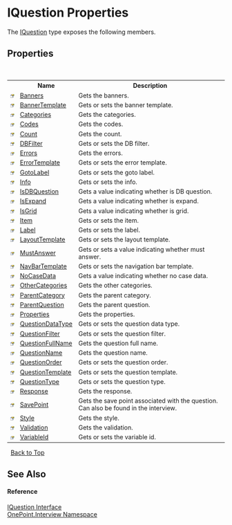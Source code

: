 # IQuestion Properties
 

The <a href="T_OnePoint_Interview_IQuestion">IQuestion</a> type exposes the following members.


## Properties
&nbsp;<table><tr><th></th><th>Name</th><th>Description</th></tr><tr><td>![Public property](media/pubproperty.gif "Public property")</td><td><a href="P_OnePoint_Interview_IQuestion_Banners">Banners</a></td><td>
Gets the banners.</td></tr><tr><td>![Public property](media/pubproperty.gif "Public property")</td><td><a href="P_OnePoint_Interview_IQuestion_BannerTemplate">BannerTemplate</a></td><td>
Gets or sets the banner template.</td></tr><tr><td>![Public property](media/pubproperty.gif "Public property")</td><td><a href="P_OnePoint_Interview_IQuestion_Categories">Categories</a></td><td>
Gets the categories.</td></tr><tr><td>![Public property](media/pubproperty.gif "Public property")</td><td><a href="P_OnePoint_Interview_IQuestion_Codes">Codes</a></td><td>
Gets the codes.</td></tr><tr><td>![Public property](media/pubproperty.gif "Public property")</td><td><a href="P_OnePoint_Interview_IQuestion_Count">Count</a></td><td>
Gets the count.</td></tr><tr><td>![Public property](media/pubproperty.gif "Public property")</td><td><a href="P_OnePoint_Interview_IQuestion_DBFilter">DBFilter</a></td><td>
Gets or sets the DB filter.</td></tr><tr><td>![Public property](media/pubproperty.gif "Public property")</td><td><a href="P_OnePoint_Interview_IQuestion_Errors">Errors</a></td><td>
Gets the errors.</td></tr><tr><td>![Public property](media/pubproperty.gif "Public property")</td><td><a href="P_OnePoint_Interview_IQuestion_ErrorTemplate">ErrorTemplate</a></td><td>
Gets or sets the error template.</td></tr><tr><td>![Public property](media/pubproperty.gif "Public property")</td><td><a href="P_OnePoint_Interview_IQuestion_GotoLabel">GotoLabel</a></td><td>
Gets or sets the goto label.</td></tr><tr><td>![Public property](media/pubproperty.gif "Public property")</td><td><a href="P_OnePoint_Interview_IQuestion_Info">Info</a></td><td>
Gets or sets the info.</td></tr><tr><td>![Public property](media/pubproperty.gif "Public property")</td><td><a href="P_OnePoint_Interview_IQuestion_IsDBQuestion">IsDBQuestion</a></td><td>
Gets a value indicating whether is DB question.</td></tr><tr><td>![Public property](media/pubproperty.gif "Public property")</td><td><a href="P_OnePoint_Interview_IQuestion_IsExpand">IsExpand</a></td><td>
Gets a value indicating whether is expand.</td></tr><tr><td>![Public property](media/pubproperty.gif "Public property")</td><td><a href="P_OnePoint_Interview_IQuestion_IsGrid">IsGrid</a></td><td>
Gets a value indicating whether is grid.</td></tr><tr><td>![Public property](media/pubproperty.gif "Public property")</td><td><a href="P_OnePoint_Interview_IQuestion_Item">Item</a></td><td>
Gets or sets the item.</td></tr><tr><td>![Public property](media/pubproperty.gif "Public property")</td><td><a href="P_OnePoint_Interview_IQuestion_Label">Label</a></td><td>
Gets or sets the label.</td></tr><tr><td>![Public property](media/pubproperty.gif "Public property")</td><td><a href="P_OnePoint_Interview_IQuestion_LayoutTemplate">LayoutTemplate</a></td><td>
Gets or sets the layout template.</td></tr><tr><td>![Public property](media/pubproperty.gif "Public property")</td><td><a href="P_OnePoint_Interview_IQuestion_MustAnswer">MustAnswer</a></td><td>
Gets or sets a value indicating whether must answer.</td></tr><tr><td>![Public property](media/pubproperty.gif "Public property")</td><td><a href="P_OnePoint_Interview_IQuestion_NavBarTemplate">NavBarTemplate</a></td><td>
Gets or sets the navigation bar template.</td></tr><tr><td>![Public property](media/pubproperty.gif "Public property")</td><td><a href="P_OnePoint_Interview_IQuestion_NoCaseData">NoCaseData</a></td><td>
Gets a value indicating whether no case data.</td></tr><tr><td>![Public property](media/pubproperty.gif "Public property")</td><td><a href="P_OnePoint_Interview_IQuestion_OtherCategories">OtherCategories</a></td><td>
Gets the other categories.</td></tr><tr><td>![Public property](media/pubproperty.gif "Public property")</td><td><a href="P_OnePoint_Interview_IQuestion_ParentCategory">ParentCategory</a></td><td>
Gets the parent category.</td></tr><tr><td>![Public property](media/pubproperty.gif "Public property")</td><td><a href="P_OnePoint_Interview_IQuestion_ParentQuestion">ParentQuestion</a></td><td>
Gets the parent question.</td></tr><tr><td>![Public property](media/pubproperty.gif "Public property")</td><td><a href="P_OnePoint_Interview_IQuestion_Properties">Properties</a></td><td>
Gets the properties.</td></tr><tr><td>![Public property](media/pubproperty.gif "Public property")</td><td><a href="P_OnePoint_Interview_IQuestion_QuestionDataType">QuestionDataType</a></td><td>
Gets or sets the question data type.</td></tr><tr><td>![Public property](media/pubproperty.gif "Public property")</td><td><a href="P_OnePoint_Interview_IQuestion_QuestionFilter">QuestionFilter</a></td><td>
Gets or sets the question filter.</td></tr><tr><td>![Public property](media/pubproperty.gif "Public property")</td><td><a href="P_OnePoint_Interview_IQuestion_QuestionFullName">QuestionFullName</a></td><td>
Gets the question full name.</td></tr><tr><td>![Public property](media/pubproperty.gif "Public property")</td><td><a href="P_OnePoint_Interview_IQuestion_QuestionName">QuestionName</a></td><td>
Gets the question name.</td></tr><tr><td>![Public property](media/pubproperty.gif "Public property")</td><td><a href="P_OnePoint_Interview_IQuestion_QuestionOrder">QuestionOrder</a></td><td>
Gets or sets the question order.</td></tr><tr><td>![Public property](media/pubproperty.gif "Public property")</td><td><a href="P_OnePoint_Interview_IQuestion_QuestionTemplate">QuestionTemplate</a></td><td>
Gets or sets the question template.</td></tr><tr><td>![Public property](media/pubproperty.gif "Public property")</td><td><a href="P_OnePoint_Interview_IQuestion_QuestionType">QuestionType</a></td><td>
Gets or sets the question type.</td></tr><tr><td>![Public property](media/pubproperty.gif "Public property")</td><td><a href="P_OnePoint_Interview_IQuestion_Response">Response</a></td><td>
Gets the response.</td></tr><tr><td>![Public property](media/pubproperty.gif "Public property")</td><td><a href="P_OnePoint_Interview_IQuestion_SavePoint">SavePoint</a></td><td>
Gets the save point associated with the question. Can also be found in the interview.</td></tr><tr><td>![Public property](media/pubproperty.gif "Public property")</td><td><a href="P_OnePoint_Interview_IQuestion_Style">Style</a></td><td>
Gets the style.</td></tr><tr><td>![Public property](media/pubproperty.gif "Public property")</td><td><a href="P_OnePoint_Interview_IQuestion_Validation">Validation</a></td><td>
Gets the validation.</td></tr><tr><td>![Public property](media/pubproperty.gif "Public property")</td><td><a href="P_OnePoint_Interview_IQuestion_VariableId">VariableId</a></td><td>
Gets or sets the variable id.</td></tr></table>&nbsp;
<a href="#iquestion-properties">Back to Top</a>

## See Also


#### Reference
<a href="T_OnePoint_Interview_IQuestion">IQuestion Interface</a><br /><a href="N_OnePoint_Interview">OnePoint.Interview Namespace</a><br />